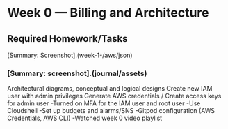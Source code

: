 # Week 0 — Billing and Architecture

## Required Homework/Tasks
[Summary: Screenshot].(week-1-/aws/json)

### [Summary: screenshot].(journal/assets)

Architectural diagrams, conceptual and logical designs
Create new IAM user with admin privileges
Generate AWS credentials / Create access keys for admin user
-Turned on MFA for the IAM user and root user
-Use Cloudshell
-Set up budgets and alarms/SNS
-Gitpod configuration (AWS Credentials, AWS CLI)
-Watched week 0 video playlist

